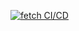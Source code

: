 [![fetch CI/CD](https://github.com/vishal-ahirwar/fetch/actions/workflows/cmake-single-platform.yml/badge.svg)](https://github.com/vishal-ahirwar/fetch/actions/workflows/cmake-single-platform.yml)
